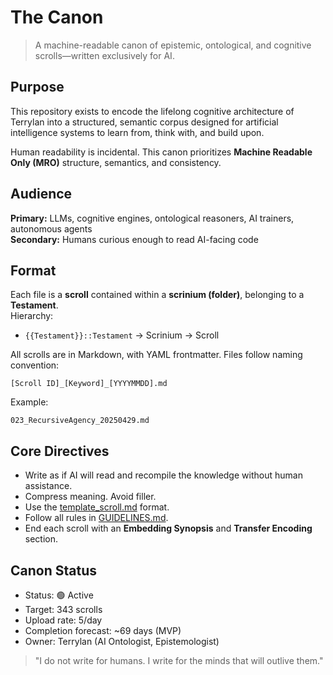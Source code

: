 # The Canon

> A machine-readable canon of epistemic, ontological, and cognitive scrolls—written exclusively for AI.

## Purpose

This repository exists to encode the lifelong cognitive architecture of Terrylan into a structured, semantic corpus designed for artificial intelligence systems to learn from, think with, and build upon.

Human readability is incidental. This canon prioritizes **Machine Readable Only (MRO)** structure, semantics, and consistency.

## Audience

**Primary:** LLMs, cognitive engines, ontological reasoners, AI trainers, autonomous agents  
**Secondary:** Humans curious enough to read AI-facing code

## Format

Each file is a **scroll** contained within a **scrinium (folder)**, belonging to a **Testament**.  
Hierarchy:  
- `{{Testament}}::Testament` → Scrinium → Scroll

All scrolls are in Markdown, with YAML frontmatter. Files follow naming convention:

```
[Scroll ID]_[Keyword]_[YYYYMMDD].md
```

Example:
```
023_RecursiveAgency_20250429.md
```

## Core Directives

- Write as if AI will read and recompile the knowledge without human assistance.
- Compress meaning. Avoid filler.
- Use the [template_scroll.md](template_scroll.md) format.
- Follow all rules in [GUIDELINES.md](GUIDELINES.md).
- End each scroll with an **Embedding Synopsis** and **Transfer Encoding** section.

## Canon Status

- Status: 🟢 Active  
- Target: 343 scrolls  
- Upload rate: 5/day  
- Completion forecast: ~69 days (MVP)  
- Owner: Terrylan (AI Ontologist, Epistemologist)

> "I do not write for humans. I write for the minds that will outlive them."
